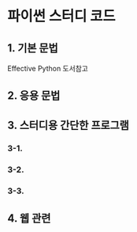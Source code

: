 # 파이썬 스터디 코드
## 1. 기본 문법
Effective Python 도서참고
## 2. 응용 문법
## 3. 스터디용 간단한 프로그램
### 3-1.
### 3-2.
### 3-3.
## 4. 웹 관련 
